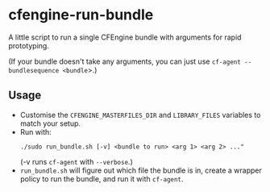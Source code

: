 # cfengine-run-bundle

A little script to run a single CFEngine bundle with arguments for rapid
prototyping.

(If your bundle doesn't take any arguments, you can just use
`cf-agent --bundlesequence <bundle`>.)

## Usage

* Customise the `CFENGINE_MASTERFILES_DIR` and `LIBRARY_FILES` variables
  to match your setup.
* Run with:
  ```
  ./sudo run_bundle.sh [-v] <bundle to run> <arg 1> <arg 2> ..."
  ```
  (-v runs `cf-agent` with `--verbose`.)
* `run_bundle.sh` will figure out which file the bundle is in, create a wrapper
  policy to run the bundle, and run it with `cf-agent`.
